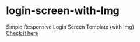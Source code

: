 # login-screen-with-Img
 Simple Responsive Login Screen Template (with Img)<br>
<a href="https://nyctoraa.github.io/login-screen-with-Img/" target="_blank">Check it here</a>

